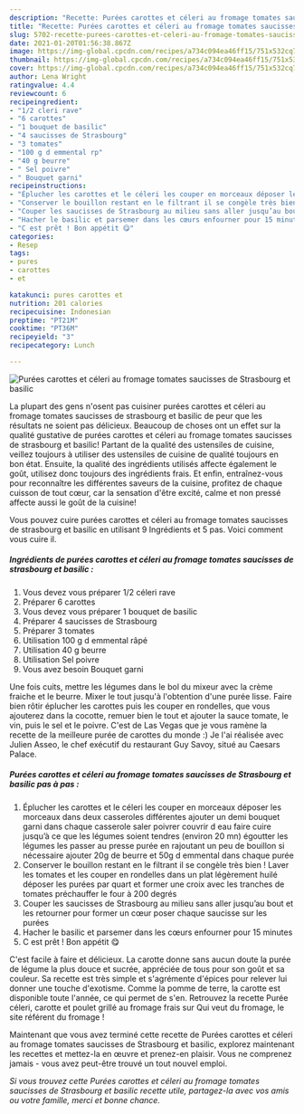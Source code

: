 ```yaml
---
description: "Recette: Purées carottes et céleri au fromage tomates saucisses de Strasbourg et basilic"
title: "Recette: Purées carottes et céleri au fromage tomates saucisses de Strasbourg et basilic"
slug: 5702-recette-purees-carottes-et-celeri-au-fromage-tomates-saucisses-de-strasbourg-et-basilic
date: 2021-01-20T01:56:38.867Z
image: https://img-global.cpcdn.com/recipes/a734c094ea46ff15/751x532cq70/purees-carottes-et-celeri-au-fromage-tomates-saucisses-de-strasbourg-et-basilic-photo-principale-de-la-recette.jpg
thumbnail: https://img-global.cpcdn.com/recipes/a734c094ea46ff15/751x532cq70/purees-carottes-et-celeri-au-fromage-tomates-saucisses-de-strasbourg-et-basilic-photo-principale-de-la-recette.jpg
cover: https://img-global.cpcdn.com/recipes/a734c094ea46ff15/751x532cq70/purees-carottes-et-celeri-au-fromage-tomates-saucisses-de-strasbourg-et-basilic-photo-principale-de-la-recette.jpg
author: Lena Wright
ratingvalue: 4.4
reviewcount: 6
recipeingredient:
- "1/2 cleri rave"
- "6 carottes"
- "1 bouquet de basilic"
- "4 saucisses de Strasbourg"
- "3 tomates"
- "100 g d emmental rp"
- "40 g beurre"
- " Sel poivre"
- " Bouquet garni"
recipeinstructions:
- "Éplucher les carottes et le céleri les couper en morceaux déposer les morceaux dans deux casseroles différentes ajouter un demi bouquet garni dans chaque casserole saler poivrer couvrir d eau faire cuire jusqu’à ce que les légumes soient tendres (environ 20 mn) égoutter les légumes les passer au presse purée en rajoutant un peu de bouillon si nécessaire ajouter 20g de beurre et 50g d emmental dans chaque purée"
- "Conserver le bouillon restant en le filtrant il se congèle très bien ! Laver les tomates et les couper en rondelles dans un plat légèrement huilé déposer les purées par quart et former une croix avec les tranches de tomates préchauffer le four à 200 degrés"
- "Couper les saucisses de Strasbourg au milieu sans aller jusqu’au bout et les retourner pour former un cœur poser chaque saucisse sur les purées"
- "Hacher le basilic et parsemer dans les cœurs enfourner pour 15 minutes"
- "C est prêt ! Bon appétit 😋"
categories:
- Resep
tags:
- pures
- carottes
- et

katakunci: pures carottes et 
nutrition: 201 calories
recipecuisine: Indonesian
preptime: "PT21M"
cooktime: "PT36M"
recipeyield: "3"
recipecategory: Lunch

---
```



![Purées carottes et céleri au fromage tomates saucisses de Strasbourg et basilic](https://img-global.cpcdn.com/recipes/a734c094ea46ff15/751x532cq70/purees-carottes-et-celeri-au-fromage-tomates-saucisses-de-strasbourg-et-basilic-photo-principale-de-la-recette.jpg)

La plupart des gens n'osent pas cuisiner purées carottes et céleri au fromage tomates saucisses de strasbourg et basilic de peur que les résultats ne soient pas délicieux. Beaucoup de choses ont un effet sur la qualité gustative de purées carottes et céleri au fromage tomates saucisses de strasbourg et basilic! Partant de la qualité des ustensiles de cuisine, veillez toujours à utiliser des ustensiles de cuisine de qualité toujours en bon état. Ensuite, la qualité des ingrédients utilisés affecte également le goût, utilisez donc toujours des ingrédients frais. Et enfin, entraînez-vous pour reconnaître les différentes saveurs de la cuisine, profitez de chaque cuisson de tout cœur, car la sensation d'être excité, calme et non pressé affecte aussi le goût de la cuisine!

<!--inarticleads1-->

Vous pouvez cuire purées carottes et céleri au fromage tomates saucisses de strasbourg et basilic en utilisant 9 Ingrédients et 5 pas. Voici comment vous cuire il.

##### Ingrédients de purées carottes et céleri au fromage tomates saucisses de strasbourg et basilic :

1. Vous devez vous préparer 1/2 céleri rave
1. Préparer 6 carottes
1. Vous devez vous préparer 1 bouquet de basilic
1. Préparer 4 saucisses de Strasbourg
1. Préparer 3 tomates
1. Utilisation 100 g d emmental râpé
1. Utilisation 40 g beurre
1. Utilisation  Sel poivre
1. Vous avez besoin  Bouquet garni


Une fois cuits, mettre les légumes dans le bol du mixeur avec la crème fraiche et le beurre. Mixer le tout jusqu&#39;à l&#39;obtention d&#39;une purée lisse. Faire bien rôtir éplucher les carottes puis les couper en rondelles, que vous ajouterez dans la cocotte, remuer bien le tout et ajouter la sauce tomate, le vin, puis le sel et le poivre. C&#39;est de Las Vegas que je vous ramène la recette de la meilleure purée de carottes du monde :) Je l&#39;ai réalisée avec Julien Asseo, le chef exécutif du restaurant Guy Savoy, situé au Caesars Palace. 

<!--inarticleads2-->

##### Purées carottes et céleri au fromage tomates saucisses de Strasbourg et basilic pas à pas :

1. Éplucher les carottes et le céleri les couper en morceaux déposer les morceaux dans deux casseroles différentes ajouter un demi bouquet garni dans chaque casserole saler poivrer couvrir d eau faire cuire jusqu’à ce que les légumes soient tendres (environ 20 mn) égoutter les légumes les passer au presse purée en rajoutant un peu de bouillon si nécessaire ajouter 20g de beurre et 50g d emmental dans chaque purée
1. Conserver le bouillon restant en le filtrant il se congèle très bien ! Laver les tomates et les couper en rondelles dans un plat légèrement huilé déposer les purées par quart et former une croix avec les tranches de tomates préchauffer le four à 200 degrés
1. Couper les saucisses de Strasbourg au milieu sans aller jusqu’au bout et les retourner pour former un cœur poser chaque saucisse sur les purées
1. Hacher le basilic et parsemer dans les cœurs enfourner pour 15 minutes
1. C est prêt ! Bon appétit 😋


C&#39;est facile à faire et délicieux. La carotte donne sans aucun doute la purée de légume la plus douce et sucrée, appréciée de tous pour son goût et sa couleur. Sa recette est très simple et s&#39;agrémente d&#39;épices pour relever lui donner une touche d&#39;exotisme. Comme la pomme de terre, la carotte est disponible toute l&#39;année, ce qui permet de s&#39;en. Retrouvez la recette Purée céleri, carotte et poulet grillé au fromage frais sur Qui veut du fromage, le site référent du fromage ! 

<!--inarticleads1-->

<p>
Maintenant que vous avez terminé cette recette de Purées carottes et céleri au fromage tomates saucisses de Strasbourg et basilic, explorez maintenant les recettes et mettez-la en œuvre et prenez-en plaisir. Vous ne comprenez jamais - vous avez peut-être trouvé un tout nouvel emploi.
</p>

<p>
<i>Si vous trouvez cette Purées carottes et céleri au fromage tomates saucisses de Strasbourg et basilic recette utile, partagez-la avec vos amis ou votre famille, merci et bonne chance.</i>
</p>
